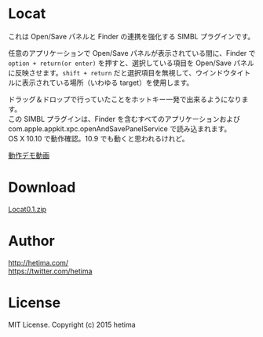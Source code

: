 # Locat

これは Open/Save パネルと Finder の連携を強化する SIMBL プラグインです。

任意のアプリケーションで Open/Save パネルが表示されている間に、Finder で `option + return(or enter)` を押すと、選択している項目を Open/Save パネルに反映させます。`shift + return` だと選択項目を無視して、ウインドウタイトルに表示されている場所（いわゆる target）を使用します。

ドラッグ＆ドロップで行っていたことをホットキー一発で出来るようになります。  
この SIMBL プラグインは、Finder を含むすべてのアプリケーションおよび com.apple.appkit.xpc.openAndSavePanelService で読み込まれます。  
OS X 10.10 で動作確認。10.9 でも動くと思われるけれど。

[動作デモ動画](https://www.youtube.com/watch?v=V0tRi5RQ7so)  

# Download
[Locat0.1.zip](https://github.com/hetima/Locat/releases/download/0.1/Locat0.1.zip)

# Author
http://hetima.com/  
https://twitter.com/hetima



# License  
MIT License. Copyright (c) 2015 hetima
